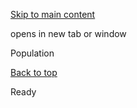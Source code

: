 [Skip to main content](https://www.pittsburghpa.gov/Home/Data-Viz/Population#main-content)

opens in new tab or window

Population

[Back to top](https://www.pittsburghpa.gov/Home/Data-Viz/Population#body-top)

Ready
